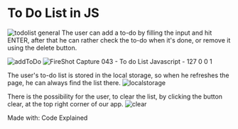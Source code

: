 # To Do List in JS
![todolist general](https://user-images.githubusercontent.com/70522059/110247829-77ebbc00-7f6e-11eb-9e80-c888fea182fa.png)
The user can add a to-do by filling the input and hit ENTER, after that he can rather check the to-do when it's done, or remove it using the delete button.

![addToDo](https://user-images.githubusercontent.com/70522059/110247854-99e53e80-7f6e-11eb-976f-824b2cf47d8a.png)
![FireShot Capture 043 - To do List Javascript - 127 0 0 1](https://user-images.githubusercontent.com/70522059/110247873-af5a6880-7f6e-11eb-8e45-227c5cdb3972.png)

The user's to-do list is stored in the local storage, so when he refreshes the page, he can always find the list there.
![localstorage](https://user-images.githubusercontent.com/70522059/110247883-ba14fd80-7f6e-11eb-82aa-31d1b100d8d8.png)

There is the possibility for the user, to clear the list, by clicking the button clear, at the top right corner of our app.
![clear](https://user-images.githubusercontent.com/70522059/110247888-bd0fee00-7f6e-11eb-81b0-ccf796dfdfc7.png)

Made with: 
Code Explained
